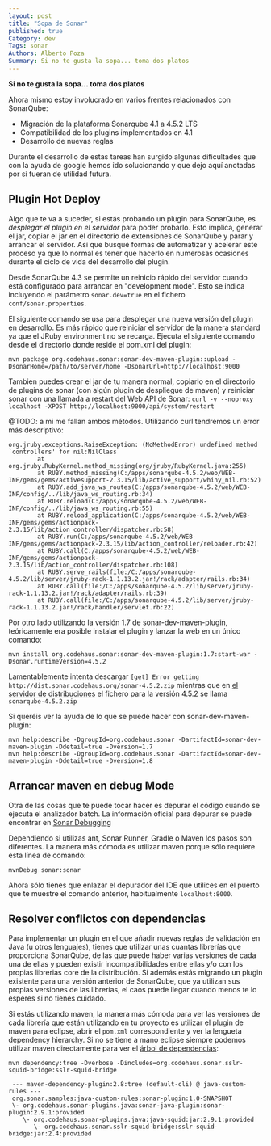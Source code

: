 ```yaml
---
layout: post
title: "Sopa de Sonar"
published: true
Category: dev
Tags: sonar
Authors: Alberto Poza
Summary: Si no te gusta la sopa... toma dos platos
---
```

**Si no te gusta la sopa... toma dos platos**

Ahora mismo estoy involucrado en varios frentes relacionados con SonarQube:
- Migración de la plataforma Sonarqube 4.1 a 4.5.2 LTS
- Compatibilidad de los plugins implementados en 4.1
- Desarrollo de nuevas reglas

Durante el desarrollo de estas tareas han surgido algunas dificultades que con la ayuda de google hemos ido solucionando y que dejo aquí anotadas por si fueran de utilidad futura.

## Plugin Hot Deploy

Algo que te va a suceder, si estás probando un plugin para SonarQube, es *desplegar el plugin en el servidor* para poder probarlo. Esto implica, generar el jar, copiar el jar en el directorio de extensiones de SonarQube y parar y arrancar el servidor. Así que busqué formas de automatizar y acelerar este proceso ya que lo normal es tener que hacerlo en numerosas ocasiones durante el ciclo de vida del desarrollo del plugin.

Desde SonarQube 4.3 se permite un reinicio rápido del servidor cuando está configurado para arrancar en "development mode". Esto se indica incluyendo el parámetro `sonar.dev=true` en el fichero `conf/sonar.properties`. 

El siguiente comando se usa para desplegar una nueva versión del plugin en desarrollo. Es más rápido que reiniciar el servidor de la manera standard ya que el JRuby environment no se recarga. Ejecuta el siguiente comando desde el directorio donde reside el pom.xml del plugin:

    mvn package org.codehaus.sonar:sonar-dev-maven-plugin::upload -DsonarHome=/path/to/server/home -DsonarUrl=http://localhost:9000

Tambien puedes crear el jar de tu manera normal, copiarlo en el directorio de plugins de sonar (con algún plugin de despliegue de maven) y reiniciar sonar con una llamada a restart del Web API de Sonar:
`curl -v --noproxy localhost -XPOST http://localhost:9000/api/system/restart`

@TODO: a mi me fallan ambos métodos. Utilizando curl tendremos un error más descriptivo:

    org.jruby.exceptions.RaiseException: (NoMethodError) undefined method `controllers' for nil:NilClass
            at org.jruby.RubyKernel.method_missing(org/jruby/RubyKernel.java:255)
            at RUBY.method_missing(C:/apps/sonarqube-4.5.2/web/WEB-INF/gems/gems/activesupport-2.3.15/lib/active_support/whiny_nil.rb:52)
            at RUBY.add_java_ws_routes(C:/apps/sonarqube-4.5.2/web/WEB-INF/config/../lib/java_ws_routing.rb:34)
            at RUBY.reload(C:/apps/sonarqube-4.5.2/web/WEB-INF/config/../lib/java_ws_routing.rb:55)
            at RUBY.reload_application(C:/apps/sonarqube-4.5.2/web/WEB-INF/gems/gems/actionpack-2.3.15/lib/action_controller/dispatcher.rb:58)
            at RUBY.run(C:/apps/sonarqube-4.5.2/web/WEB-INF/gems/gems/actionpack-2.3.15/lib/action_controller/reloader.rb:42)
            at RUBY.call(C:/apps/sonarqube-4.5.2/web/WEB-INF/gems/gems/actionpack-2.3.15/lib/action_controller/dispatcher.rb:108)
            at RUBY.serve_rails(file:/C:/apps/sonarqube-4.5.2/lib/server/jruby-rack-1.1.13.2.jar!/rack/adapter/rails.rb:34)
            at RUBY.call(file:/C:/apps/sonarqube-4.5.2/lib/server/jruby-rack-1.1.13.2.jar!/rack/adapter/rails.rb:39)
            at RUBY.call(file:/C:/apps/sonarqube-4.5.2/lib/server/jruby-rack-1.1.13.2.jar!/rack/handler/servlet.rb:22)

Por otro lado utilizando la versión 1.7 de sonar-dev-maven-plugin, teóricamente era posible instalar el plugin y lanzar la web en un único comando:

    mvn install org.codehaus.sonar:sonar-dev-maven-plugin:1.7:start-war -Dsonar.runtimeVersion=4.5.2
    
Lamentablemente intenta descargar `[get] Error getting http://dist.sonar.codehaus.org/sonar-4.5.2.zip` mientras que en [el servidor de distribuciones](http://dist.sonar.codehaus.org/) el fichero para la versión 4.5.2 se llama `sonarqube-4.5.2.zip` 

Si queréis ver la ayuda de lo que se puede hacer con sonar-dev-maven-plugin:

    mvn help:describe -DgroupId=org.codehaus.sonar -DartifactId=sonar-dev-maven-plugin -Ddetail=true -Dversion=1.7
    mvn help:describe -DgroupId=org.codehaus.sonar -DartifactId=sonar-dev-maven-plugin -Ddetail=true -Dversion=1.8

## Arrancar maven en debug Mode

Otra de las cosas que te puede tocar hacer es depurar el código cuando se ejecuta el analizador batch. La información oficial para depurar se puede encontrar en [Sonar Debugging](http://docs.sonarqube.org/display/SONAR/Debugging)

Dependiendo si utilizas ant, Sonar Runner, Gradle o Maven los pasos son diferentes. La manera más cómoda es utilizar maven porque sólo requiere esta línea de comando:

    mvnDebug sonar:sonar 
    
Ahora sólo tienes que enlazar el depurador del IDE que utilices en el puerto que te muestre el comando anterior, habitualmente `localhost:8000`.

## Resolver conflictos con dependencias
Para implementar un plugin en el que añadir nuevas reglas de validación en Java (u otros lenguajes), tienes que utilizar unas cuantas librerías que proporciona SonarQube, de las que puede haber varias versiones de cada una de ellas y pueden existir incompatibilidades entre ellas y/o con los propias librerias core de la distribución. Si además estás migrando un plugin existente para una versión anterior de SonarQube, que ya utilizan sus propias versiones de las librerías, el caos puede llegar cuando menos te lo esperes si no tienes cuidado.

Si estás utilizando maven, la manera más cómoda para ver las versiones de cada librería que están utilizando en tu proyecto es utilizar el plugin de maven para eclipse, abrir el `pom.xml` correspondiente y ver la lengueta dependency hierarchy. Si no se tiene a mano eclipse siempre podemos utilizar maven directamente para ver el [árbol de dependencias](http://maven.apache.org/plugins/maven-dependency-plugin/examples/resolving-conflicts-using-the-dependency-tree.html):

    mvn dependency:tree -Dverbose -Dincludes=org.codehaus.sonar.sslr-squid-bridge:sslr-squid-bridge

     --- maven-dependency-plugin:2.8:tree (default-cli) @ java-custom-rules ---
     org.sonar.samples:java-custom-rules:sonar-plugin:1.0-SNAPSHOT
     \- org.codehaus.sonar-plugins.java:sonar-java-plugin:sonar-plugin:2.9.1:provided
        \- org.codehaus.sonar-plugins.java:java-squid:jar:2.9.1:provided
           \- org.codehaus.sonar.sslr-squid-bridge:sslr-squid-bridge:jar:2.4:provided
